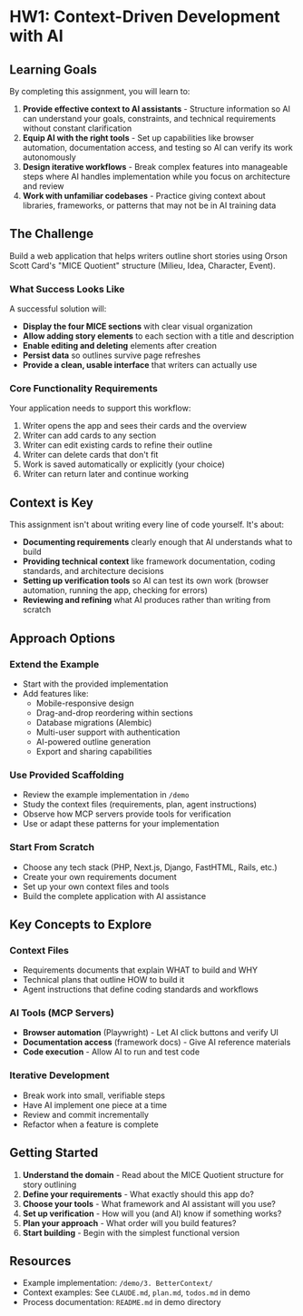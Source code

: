 # HW1: Context-Driven Development with AI

## Learning Goals

By completing this assignment, you will learn to:

1. **Provide effective context to AI assistants** - Structure information so AI can understand your goals, constraints, and technical requirements without constant clarification
2. **Equip AI with the right tools** - Set up capabilities like browser automation, documentation access, and testing so AI can verify its work autonomously
3. **Design iterative workflows** - Break complex features into manageable steps where AI handles implementation while you focus on architecture and review
4. **Work with unfamiliar codebases** - Practice giving context about libraries, frameworks, or patterns that may not be in AI training data

## The Challenge

Build a web application that helps writers outline short stories using Orson Scott Card's "MICE Quotient" structure (Milieu, Idea, Character, Event).

### What Success Looks Like

A successful solution will:

- **Display the four MICE sections** with clear visual organization
- **Allow adding story elements** to each section with a title and description
- **Enable editing and deleting** elements after creation
- **Persist data** so outlines survive page refreshes
- **Provide a clean, usable interface** that writers can actually use

### Core Functionality Requirements

Your application needs to support this workflow:

1. Writer opens the app and sees their cards and the overview
2. Writer can add cards to any section
3. Writer can edit existing cards to refine their outline
4. Writer can delete cards that don't fit
5. Work is saved automatically or explicitly (your choice)
6. Writer can return later and continue working

## Context is Key

This assignment isn't about writing every line of code yourself. It's about:

- **Documenting requirements** clearly enough that AI understands what to build
- **Providing technical context** like framework documentation, coding standards, and architecture decisions
- **Setting up verification tools** so AI can test its own work (browser automation, running the app, checking for errors)
- **Reviewing and refining** what AI produces rather than writing from scratch

## Approach Options

### Extend the Example
- Start with the provided implementation
- Add features like:
  - Mobile-responsive design
  - Drag-and-drop reordering within sections
  - Database migrations (Alembic)
  - Multi-user support with authentication
  - AI-powered outline generation
  - Export and sharing capabilities

### Use Provided Scaffolding
- Review the example implementation in `/demo`
- Study the context files (requirements, plan, agent instructions)
- Observe how MCP servers provide tools for verification
- Use or adapt these patterns for your implementation

### Start From Scratch
- Choose any tech stack (PHP, Next.js, Django, FastHTML, Rails, etc.)
- Create your own requirements document
- Set up your own context files and tools
- Build the complete application with AI assistance

## Key Concepts to Explore

### Context Files
- Requirements documents that explain WHAT to build and WHY
- Technical plans that outline HOW to build it
- Agent instructions that define coding standards and workflows

### AI Tools (MCP Servers)
- **Browser automation** (Playwright) - Let AI click buttons and verify UI
- **Documentation access** (framework docs) - Give AI reference materials
- **Code execution** - Allow AI to run and test code

### Iterative Development
- Break work into small, verifiable steps
- Have AI implement one piece at a time
- Review and commit incrementally
- Refactor when a feature is complete

## Getting Started

1. **Understand the domain** - Read about the MICE Quotient structure for story outlining
2. **Define your requirements** - What exactly should this app do?
3. **Choose your tools** - What framework and AI assistant will you use?
4. **Set up verification** - How will you (and AI) know if something works?
5. **Plan your approach** - What order will you build features?
6. **Start building** - Begin with the simplest functional version

## Resources

- Example implementation: `/demo/3. BetterContext/`
- Context examples: See `CLAUDE.md`, `plan.md`, `todos.md` in demo
- Process documentation: `README.md` in demo directory